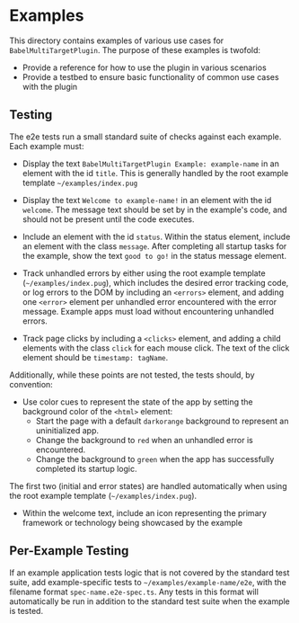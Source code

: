 # Examples

This directory contains examples of various use cases for `BabelMultiTargetPlugin`. The purpose of these examples is
 twofold:

* Provide a reference for how to use the plugin in various scenarios
* Provide a testbed to ensure basic functionality of common use cases with the plugin

## Testing

The e2e tests run a small standard suite of checks against each example. Each example must:

* Display the text `BabelMultiTargetPlugin Example: example-name` in an element with the id `title`. This is generally
  handled by the root example template `~/examples/index.pug`
  
* Display the text `Welcome to example-name!` in an element with the id `welcome`. The message text should be set by
  in the example's code, and should not be present until the code executes.
  
* Include an element with the id `status`. Within the status element, include an element with the class `message`. After
  completing all startup tasks for the example, show the text `good to go!` in the status message element.
  
* Track unhandled errors by either using the root example template (`~/examples/index.pug`), which includes the desired
  error tracking code, or log errors to the DOM by including an `<errors>` element, and adding one `<error>` element
  per unhandled error encountered with the error message. Example apps must load without encountering unhandled errors.
  
* Track page clicks by including a `<clicks>` element, and adding a child elements with the class `click` for each
  mouse click. The text of the click element should be `timestamp: tagName`.
  
Additionally, while these points are not tested, the tests should, by convention:

* Use color cues to represent the state of the app by setting the background color of the `<html>` element:
  * Start the page with a default `darkorange` background to represent an uninitialized app.
  * Change the background to `red` when an unhandled error is encountered.
  * Change the background to `green` when the app has successfully completed its startup logic.

The first two (initial and error states) are handled automatically when using the root example template 
(`~/examples/index.pug`).

* Within the welcome text, include an icon representing the primary framework or technology being showcased by the
  example

## Per-Example Testing

If an example application tests logic that is not covered by the standard test suite, add example-specific tests to
`~/examples/example-name/e2e`, with the filename format `spec-name.e2e-spec.ts`. Any tests in this format will 
automatically be run in addition to the standard test suite when the example is tested.

